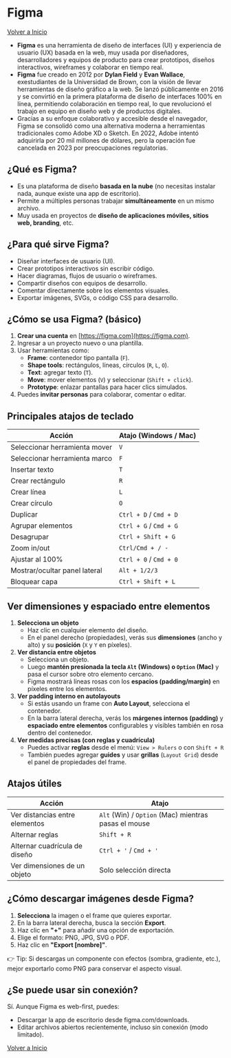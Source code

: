 # Figma

[Volver a Inicio](../../README.md)

- **Figma** es una herramienta de diseño de interfaces (UI) y experiencia de usuario (UX) basada en la web, muy usada por diseñadores, desarrolladores y equipos de producto para crear prototipos, diseños interactivos, wireframes y colaborar en tiempo real.
- **Figma** fue creado en 2012 por **Dylan Field** y **Evan Wallace**, exestudiantes de la Universidad de Brown, con la visión de llevar herramientas de diseño gráfico a la web. Se lanzó públicamente en 2016 y se convirtió en la primera plataforma de diseño de interfaces 100% en línea, permitiendo colaboración en tiempo real, lo que revolucionó el trabajo en equipo en diseño web y de productos digitales.
- Gracias a su enfoque colaborativo y accesible desde el navegador, Figma se consolidó como una alternativa moderna a herramientas tradicionales como Adobe XD o Sketch. En 2022, Adobe intentó adquirirla por 20 mil millones de dólares, pero la operación fue cancelada en 2023 por preocupaciones regulatorias.

## ¿Qué es Figma?

- Es una plataforma de diseño **basada en la nube** (no necesitas instalar nada, aunque existe una app de escritorio).
- Permite a múltiples personas trabajar **simultáneamente** en un mismo archivo.
- Muy usada en proyectos de **diseño de aplicaciones móviles, sitios web, branding**, etc.

## ¿Para qué sirve Figma?

- Diseñar interfaces de usuario (UI).
- Crear prototipos interactivos sin escribir código.
- Hacer diagramas, flujos de usuario o wireframes.
- Compartir diseños con equipos de desarrollo.
- Comentar directamente sobre los elementos visuales.
- Exportar imágenes, SVGs, o código CSS para desarrollo.

## ¿Cómo se usa Figma? (básico)

1. **Crear una cuenta** en [https://figma.com](https://figma.com).
2. Ingresar a un proyecto nuevo o una plantilla.
3. Usar herramientas como:
   - **Frame**: contenedor tipo pantalla (`F`).
   - **Shape tools**: rectángulos, líneas, círculos (`R`, `L`, `O`).
   - **Text**: agregar texto (`T`).
   - **Move**: mover elementos (`V`) y seleccionar (`Shift + click`).
   - **Prototype**: enlazar pantallas para hacer clics simulados.
4. Puedes **invitar personas** para colaborar, comentar o editar.

## Principales atajos de teclado

| Acción                        | Atajo (Windows / Mac)  |
| ----------------------------- | ---------------------- |
| Seleccionar herramienta mover | `V`                    |
| Seleccionar herramienta marco | `F`                    |
| Insertar texto                | `T`                    |
| Crear rectángulo              | `R`                    |
| Crear línea                   | `L`                    |
| Crear círculo                 | `O`                    |
| Duplicar                      | `Ctrl + D` / `Cmd + D` |
| Agrupar elementos             | `Ctrl + G` / `Cmd + G` |
| Desagrupar                    | `Ctrl + Shift + G`     |
| Zoom in/out                   | `Ctrl/Cmd + / -`       |
| Ajustar al 100%               | `Ctrl + 0` / `Cmd + 0` |
| Mostrar/ocultar panel lateral | `Alt + 1/2/3`          |
| Bloquear capa                 | `Ctrl + Shift + L`     |

## Ver dimensiones y espaciado entre elementos

1. **Selecciona un objeto**
   - Haz clic en cualquier elemento del diseño.
   - En el panel derecho (propiedades), verás sus **dimensiones** (ancho y alto) y su **posición** (`X` y `Y` en píxeles).
2. **Ver distancia entre objetos**
   - Selecciona un objeto.
   - Luego **mantén presionada la tecla `Alt` (Windows) o `Option` (Mac)** y pasa el cursor sobre otro elemento cercano.
   - Figma mostrará líneas rosas con los **espacios (padding/margin)** en píxeles entre los elementos.
3. **Ver padding interno en autolayouts**
   - Si estás usando un frame con **Auto Layout**, selecciona el contenedor.
   - En la barra lateral derecha, verás los **márgenes internos (padding)** y **espaciado entre elementos** configurables y visibles también en rosa dentro del contenedor.
4. **Ver medidas precisas (con reglas y cuadrícula)**
   - Puedes activar **reglas** desde el menú: `View > Rulers` o con `Shift + R`
   - También puedes agregar **guides** y usar **grillas** (`Layout Grid`) desde el panel de propiedades del frame.

## Atajos útiles

| Acción                         | Atajo                                                |
| ------------------------------ | ---------------------------------------------------- |
| Ver distancias entre elementos | `Alt` (Win) / `Option` (Mac) mientras pasas el mouse |
| Alternar reglas                | `Shift + R`                                          |
| Alternar cuadrícula de diseño  | `Ctrl + '` / `Cmd + '`                               |
| Ver dimensiones de un objeto   | Solo selección directa                               |

## ¿Cómo descargar imágenes desde Figma?

1. **Selecciona** la imagen o el frame que quieres exportar.
2. En la barra lateral derecha, busca la sección **Export**.
3. Haz clic en **"+"** para añadir una opción de exportación.
4. Elige el formato: PNG, JPG, SVG o PDF.
5. Haz clic en **"Export [nombre]"**.

👉 Tip: Si descargas un componente con efectos (sombra, gradiente, etc.), mejor exportarlo como PNG para conservar el aspecto visual.

## ¿Se puede usar sin conexión?

Sí. Aunque Figma es web-first, puedes:

- Descargar la app de escritorio desde figma.com/downloads.
- Editar archivos abiertos recientemente, incluso sin conexión (modo limitado).

[Volver a Inicio](../../README.md)